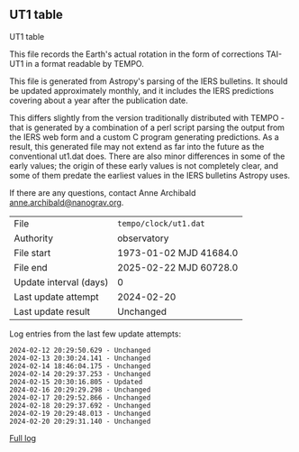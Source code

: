 
## UT1 table

UT1 table

This file records the Earth's actual rotation in the form of
corrections TAI-UT1 in a format readable by TEMPO.

This file is generated from Astropy's parsing of the IERS
bulletins. It should be updated approximately monthly, and it
includes the IERS predictions covering about a year after the
publication date.

This differs slightly from the version traditionally distributed
with TEMPO - that is generated by a combination of a perl script
parsing the output from the IERS web form and a custom C program
generating predictions. As a result, this generated file may not
extend as far into the future as the conventional ut1.dat does.
There are also minor differences in some of the early values; the
origin of these early values is not completely clear, and some of
them predate the earliest values in the IERS bulletins Astropy uses.

If there are any questions, contact Anne Archibald
<anne.archibald@nanograv.org>.

|     |     |
|:--- |:--- |
| File | `tempo/clock/ut1.dat` |
| Authority | observatory |
| File start | 1973-01-02 MJD 41684.0 |
| File end | 2025-02-22 MJD 60728.0 |
| Update interval (days) | 0 |
| Last update attempt | 2024-02-20 |
| Last update result | Unchanged |

Log entries from the last few update attempts:
```
2024-02-12 20:29:50.629 - Unchanged
2024-02-13 20:30:24.141 - Unchanged
2024-02-14 18:46:04.175 - Unchanged
2024-02-14 20:29:37.253 - Unchanged
2024-02-15 20:30:16.805 - Updated
2024-02-16 20:29:29.298 - Unchanged
2024-02-17 20:29:52.866 - Unchanged
2024-02-18 20:29:37.692 - Unchanged
2024-02-19 20:29:48.013 - Unchanged
2024-02-20 20:29:31.140 - Unchanged
```
[Full log](https://raw.githubusercontent.com/ipta/pulsar-clock-corrections/main/log/tempo/clock/ut1.dat.log)
